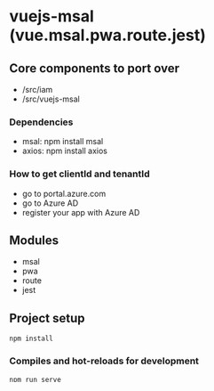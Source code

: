 # vuejs-msal (vue.msal.pwa.route.jest)

## Core components to port over
- /src/iam
- /src/vuejs-msal

### Dependencies
- msal: npm install msal
- axios: npm install axios

### How to get clientId and tenantId
- go to portal.azure.com
- go to Azure AD
- register your app with Azure AD

## Modules
- msal
- pwa
- route
- jest

## Project setup
```
npm install
```

### Compiles and hot-reloads for development
```
npm run serve
```

### Compiles and minifies for production
```
npm run build
```

### Run your unit tests
```
npm run test:unit
```

### Lints and fixes files
```
npm run lint
```

### Customize configuration
See [Configuration Reference](https://cli.vuejs.org/config/).
